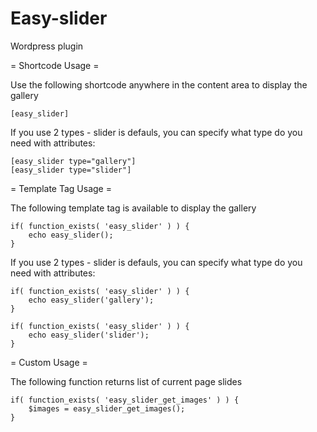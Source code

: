 # Easy-slider
Wordpress plugin

= Shortcode Usage =

Use the following shortcode anywhere in the content area to display the gallery

	[easy_slider]

If you use 2 types - slider is defauls, you can specify what type do you need with attributes:

	[easy_slider type="gallery"]
	[easy_slider type="slider"]

= Template Tag Usage =

The following template tag is available to display the gallery

	if( function_exists( 'easy_slider' ) ) {
		echo easy_slider();
	}

If you use 2 types - slider is defauls, you can specify what type do you need with attributes:

	if( function_exists( 'easy_slider' ) ) {
		echo easy_slider('gallery');
	}

	if( function_exists( 'easy_slider' ) ) {
		echo easy_slider('slider');
	}

= Custom Usage =

The following function returns list of current page slides

	if( function_exists( 'easy_slider_get_images' ) ) {
		$images = easy_slider_get_images();
	}
